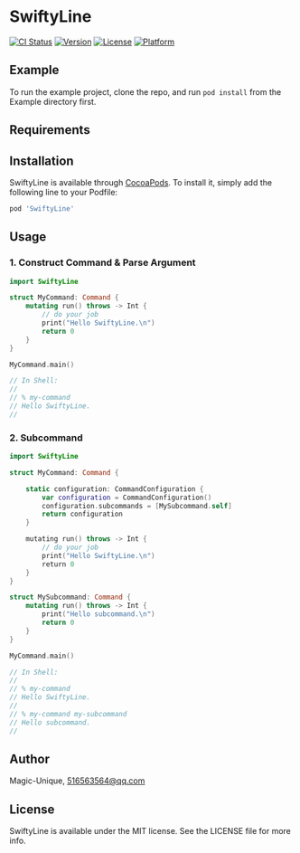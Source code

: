 # SwiftyLine

[![CI Status](https://img.shields.io/travis/Magic-Unique/SwiftyLine.svg?style=flat)](https://travis-ci.org/Magic-Unique/SwiftyLine)
[![Version](https://img.shields.io/cocoapods/v/SwiftyLine.svg?style=flat)](https://cocoapods.org/pods/SwiftyLine)
[![License](https://img.shields.io/cocoapods/l/SwiftyLine.svg?style=flat)](https://cocoapods.org/pods/SwiftyLine)
[![Platform](https://img.shields.io/cocoapods/p/SwiftyLine.svg?style=flat)](https://cocoapods.org/pods/SwiftyLine)

## Example

To run the example project, clone the repo, and run `pod install` from the Example directory first.

## Requirements

## Installation

SwiftyLine is available through [CocoaPods](https://cocoapods.org). To install
it, simply add the following line to your Podfile:

```ruby
pod 'SwiftyLine'
```

## Usage

### 1. Construct Command & Parse Argument

```swift
import SwiftyLine

struct MyCommand: Command {
    mutating run() throws -> Int {
        // do your job
        print("Hello SwiftyLine.\n")
        return 0
    }
}

MyCommand.main()

// In Shell:
//
// % my-command
// Hello SwiftyLine.
//
```

### 2. Subcommand

```swift
import SwiftyLine

struct MyCommand: Command {

    static configuration: CommandConfiguration {
        var configuration = CommandConfiguration()
        configuration.subcommands = [MySubcommand.self]
        return configuration
    }

    mutating run() throws -> Int {
        // do your job
        print("Hello SwiftyLine.\n")
        return 0
    }
}

struct MySubcommand: Command {
    mutating run() throws -> Int {
        print("Hello subcommand.\n")
        return 0
    }
}

MyCommand.main()

// In Shell:
//
// % my-command
// Hello SwiftyLine.
//
// % my-command my-subcommand
// Hello subcommand.
//
```

## Author

Magic-Unique, 516563564@qq.com

## License

SwiftyLine is available under the MIT license. See the LICENSE file for more info.
